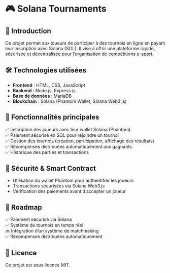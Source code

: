 # 🎮 Solana Tournaments

## 🚀 Introduction
Ce projet permet aux joueurs de participer à des tournois en ligne en payant leur inscription avec Solana (SOL). Il vise à offrir une plateforme rapide, sécurisée et décentralisée pour l’organisation de compétitions e-sport.

## 🛠️ Technologies utilisées
- **Frontend** : HTML, CSS, JavaScript  
- **Backend** : Node.js, Express.js  
- **Base de données** : MariaDB  
- **Blockchain** : Solana (Phantom Wallet, Solana Web3.js)  

## 🎯 Fonctionnalités principales
✅ Inscription des joueurs avec leur wallet Solana (Phantom)  
✅ Paiement sécurisé en SOL pour rejoindre un tournoi  
✅ Gestion des tournois (création, participation, affichage des résultats)  
✅ Récompenses distribuées automatiquement aux gagnants  
✅ Historique des parties et transactions  

## 🔐 Sécurité & Smart Contract
- Utilisation du wallet Phantom pour authentifier les joueurs  
- Transactions sécurisées via Solana Web3.js  
- Vérification des paiements avant d’accepter un joueur  

## 🚀 Roadmap
✅ Paiement sécurisé via Solana  
✅ Système de tournois en temps réel  
🔜 Intégration d’un système de matchmaking  
✅ Récompenses distribuées automatiquement  

## 📝 Licence
Ce projet est sous licence MIT.
